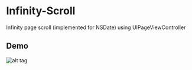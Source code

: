 # Infinity-Scroll
Infinity page scroll (implemented for NSDate) using UIPageViewController

## Demo
![alt tag](http://i.imgur.com/sWkdlKt.gif)
